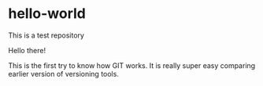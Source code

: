 # hello-world
This is a test repository


Hello there!

This is the first try to know how GIT works. It is really super easy comparing earlier version of versioning tools.
